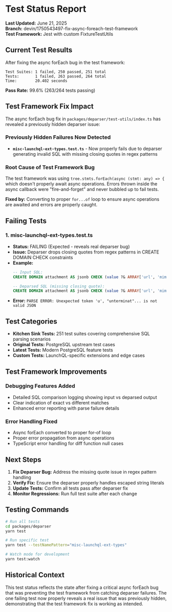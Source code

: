 # Test Status Report

**Last Updated:** June 21, 2025  
**Branch:** devin/1750543497-fix-async-foreach-test-framework  
**Test Framework:** Jest with custom FixtureTestUtils  

## Current Test Results

After fixing the async forEach bug in the test framework:

```
Test Suites: 1 failed, 250 passed, 251 total
Tests:       1 failed, 263 passed, 264 total
Time:        20.402 seconds
```

**Pass Rate:** 99.6% (263/264 tests passing)

## Test Framework Fix Impact

The async forEach bug fix in `packages/deparser/test-utils/index.ts` has revealed a previously hidden deparser issue:

### Previously Hidden Failures Now Detected

- **`misc-launchql-ext-types.test.ts`** - Now properly fails due to deparser generating invalid SQL with missing closing quotes in regex patterns

### Root Cause of Test Framework Bug

The test framework was using `tree.stmts.forEach(async (stmt: any) => {` which doesn't properly await async operations. Errors thrown inside the async callback were "fire-and-forget" and never bubbled up to fail tests.

**Fixed by:** Converting to proper `for...of` loop to ensure async operations are awaited and errors are properly caught.

## Failing Tests

### 1. misc-launchql-ext-types.test.ts
- **Status:** FAILING (Expected - reveals real deparser bug)
- **Issue:** Deparser drops closing quotes from regex patterns in CREATE DOMAIN CHECK constraints
- **Example:**
  ```sql
  -- Input SQL:
  CREATE DOMAIN attachment AS jsonb CHECK (value ?& ARRAY['url', 'mime'] AND (value ->> 'url') ~ E'^(https?)://[^\\s/$.?#].[^\\s]*$')
  
  -- Deparsed SQL (missing closing quote):
  CREATE DOMAIN attachment AS jsonb CHECK (value ?& ARRAY['url', 'mime'] AND (value ->> 'url') ~ '^(https?)://[^\s/$.?#].[^\s]*)
  ```
- **Error:** `PARSE ERROR: Unexpected token 'u', "unterminat"... is not valid JSON`

## Test Categories

- **Kitchen Sink Tests:** 251 test suites covering comprehensive SQL parsing scenarios
- **Original Tests:** PostgreSQL upstream test cases
- **Latest Tests:** Modern PostgreSQL feature tests  
- **Custom Tests:** LaunchQL-specific extensions and edge cases

## Test Framework Improvements

### Debugging Features Added
- Detailed SQL comparison logging showing input vs deparsed output
- Clear indication of exact vs different matches
- Enhanced error reporting with parse failure details

### Error Handling Fixed
- Async forEach converted to proper for-of loop
- Proper error propagation from async operations
- TypeScript error handling for diff function null cases

## Next Steps

1. **Fix Deparser Bug:** Address the missing quote issue in regex pattern handling
2. **Verify Fix:** Ensure the deparser properly handles escaped string literals
3. **Update Tests:** Confirm all tests pass after deparser fix
4. **Monitor Regressions:** Run full test suite after each change

## Testing Commands

```bash
# Run all tests
cd packages/deparser
yarn test

# Run specific test
yarn test --testNamePattern="misc-launchql-ext-types"

# Watch mode for development
yarn test:watch
```

## Historical Context

This test status reflects the state after fixing a critical async forEach bug that was preventing the test framework from catching deparser failures. The one failing test now properly reveals a real issue that was previously hidden, demonstrating that the test framework fix is working as intended.
